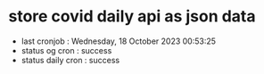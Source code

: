 # store covid daily api as json data

- last cronjob : Wednesday, 18 October 2023 00:53:25
- status og cron : success
- status daily cron : success
      
      